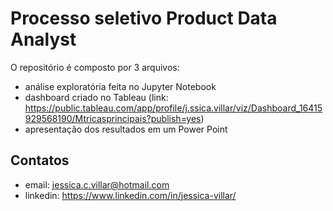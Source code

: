 # Processo seletivo Product Data Analyst
O repositório é composto por 3 arquivos:
* análise exploratória feita no Jupyter Notebook
* dashboard criado no Tableau (link: https://public.tableau.com/app/profile/j.ssica.villar/viz/Dashboard_16415929568190/Mtricasprincipais?publish=yes)
* apresentação dos resultados em um Power Point

## Contatos
* email: jessica.c.villar@hotmail.com
* linkedin: https://www.linkedin.com/in/jessica-villar/
